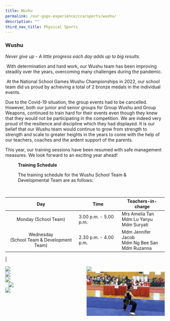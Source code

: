 ```yaml
---
title: Wushu
permalink: /our-gsps-experience/cca/sports/wushu/
description: ""
third_nav_title: Physical Sports
---
```

### **Wushu**

_Never give up - A little progress each day adds up to big results._

 With determination and hard work, our Wushu team has been improving steadily over the years, overcoming many challenges during the pandemic. 

 At the National School Games Wushu Championships in 2022, our school team did us proud by achieving a total of 2 bronze medals in the individual events. 

Due to the Covid-19 situation, the group events had to be cancelled. However, both our junior and senior groups for Group Wushu and Group Weapons, continued to train hard for their events even though they knew that they would not be participating in the competition. We are indeed very proud of the resilience and discipline which they had displayed. It is our belief that our Wushu team would continue to grow from strength to strength and scale to greater heights in the years to come with the help of our teachers, coaches and the ardent support of the parents.

This year, our training sessions have been resumed with safe management measures. We look forward to an exciting year ahead!

<figure>
<figcaption><strong>  Training Schedule 
	</strong></figcaption>
</figure>	

<figure>
<figcaption> The training schedule for the Wushu School Team & Developmental Team are as follows:
</figcaption>
</figure>	

<br clear="left">

| Day | Time | Teachers-in-charge |
|:---:|---|---|
| Monday (School Team) | 3.00 p.m. - 5.00 p.m. | Mrs Amelia Tan<br>Mdm Lu Yanyu<br>Mdm Suryati  |
| Wednesday<br>(School Team & Development Team) | 2.30 p.m. - 4.00 p.m.  | Mdm Jennifer Jacob<br>Mdm Ng Bee San <br>Mdm Ruzanna |
|

<img src="/images/wushu1.jpg" style="width:49%" align=left>
<img src="/images/wushu2.jpg" style="width:49%" align=right>

<br clear="left">

<img src="/images/wushu3.jpg" style="width:49%" align=left>
<img src="/images/wushu4.jpeg" style="width:49%" align=right>

<br clear="left">

<img src="/images/wushu5.jpg" style="width:49%" align=left>
<img src="/images/wushu6.jpg" style="width:49%" align=right>

<br clear="left">

<img src="/images/wushu7.jpg" style="width:49%" align=left>